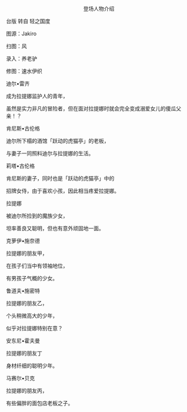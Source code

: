 <p align="center">登场人物介绍</p>

台版 转自 轻之国度

图源：Jakiro

扫图：风

录入：养老驴

修图：速水伊织

迪尔•雷齐

成为拉提娜监护人的青年，

虽然是实力非凡的冒险者，但在面对拉提娜时就会完全变成溺爱女儿的傻瓜父亲！？

肯尼斯•古伦格

迪尔所下榻的酒馆「跃动的虎猫亭」的老板，

与妻子一同照料迪尔与拉提娜的生活。

莉塔•古伦格

肯尼斯的妻子，同时也是「跃动的虎猫亭」中的

招牌女侍，由于喜欢小孩，因此相当疼爱拉提娜。

拉提娜

被迪尔所捡到的魔族少女，

坦率善良又聪明，但也有意外顽固地一面。

克萝伊•施奈德

拉提娜的朋友甲，

在孩子们当中有领袖地位，

有男孩子气概的少女。

鲁道夫•施密特

拉提娜的朋友乙，

个头稍微高大的少年，

似乎对拉提娜特别在意？

安东尼•霍夫曼

拉提娜的朋友丁

身材纤细的聪明少年。

马赛尔•贝克

拉提娜的朋友丙，

有些偏胖的面包店老板之子。

